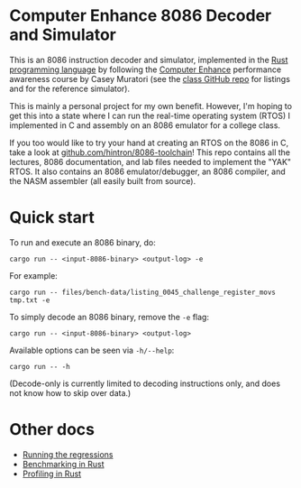 # Computer Enhance 8086 Decoder and Simulator

This is an 8086 instruction decoder and simulator, implemented in the [Rust
programming language][4] by following the [Computer Enhance][1] performance
awareness course by Casey Muratori (see the [class GitHub repo][2] for listings
and for the reference simulator).

This is mainly a personal project for my own benefit. However, I'm hoping to get
this into a state where I can run the real-time operating system (RTOS) I
implemented in C and assembly on an 8086 emulator for a college class.

If you too would like to try your hand at creating an RTOS on the 8086 in C,
take a look at [github.com/hintron/8086-toolchain][3]! This repo contains all
the lectures, 8086 documentation, and lab files needed to implement the "YAK"
RTOS. It also contains an 8086 emulator/debugger, an 8086 compiler, and the NASM
assembler (all easily built from source).


# Quick start

To run and execute an 8086 binary, do:

```
cargo run -- <input-8086-binary> <output-log> -e
```

For example:

```
cargo run -- files/bench-data/listing_0045_challenge_register_movs tmp.txt -e
```

To simply decode an 8086 binary, remove the `-e` flag:

```
cargo run -- <input-8086-binary> <output-log>
```

Available options can be seen via `-h/--help`:
```
cargo run -- -h
```

(Decode-only is currently limited to decoding instructions only, and does not
know how to skip over data.)


# Other docs

* [Running the regressions][5]
* [Benchmarking in Rust][6]
* [Profiling in Rust][7]


[1]: https://www.computerenhance.com/
[2]: https://github.com/cmuratori/computer_enhance
[3]: https://github.com/hintron/8086-toolchain
[4]: https://www.rust-lang.org/
[5]: ./docs/regressions.md
[6]: ./docs/benchmarking.md
[7]: ./docs/profiling.md